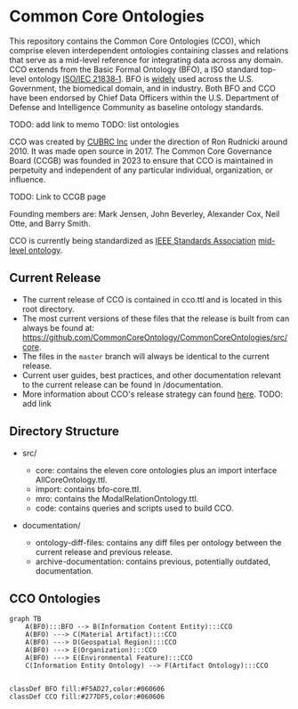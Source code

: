 # Common Core Ontologies
This repository contains the Common Core Ontologies (CCO), which comprise eleven interdependent ontologies containing classes and relations that serve as a mid-level reference for integrating data across any domain. CCO extends from the Basic Formal Ontology (BFO), a ISO standard top-level ontology [ISO/IEC 21838‑1](https://www.iso.org/standard/71954.html). BFO is [widely](https://basic-formal-ontology.org/users.html) used across the U.S. Government, the biomedical domain, and in industry. Both BFO and CCO have been endorsed by Chief Data Officers within the U.S. Department of Defense and Intelligence Community as baseline ontology standards.

TODO: add link to memo
TODO: list ontologies

CCO was created by [CUBRC Inc](https://www.cubrc.org/) under the direction of Ron Rudnicki around 2010. It was made open source in 2017. The Common Core Governance Board (CCGB) was founded in 2023 to ensure that CCO is maintained in perpetuity and independent of any particular individual, organization, or influence. 

TODO: Link to CCGB page

Founding members are: Mark Jensen, John Beverley, Alexander Cox, Neil Otte, and Barry Smith.

CCO is currently being standardized as [IEEE Standards Association](https://standards.ieee.org/develop/) [mid-level ontology](https://standards.ieee.org/ieee/3195/11025/). 

## Current Release 

* The current release of CCO is contained in cco.ttl and is located in this root directory. 
* The most current versions of these files that the release is built from can always be found at: https://github.com/CommonCoreOntology/CommonCoreOntologies/src/core.
* The files in the `master` branch will always be identical to the current release.
* Current user guides, best practices, and other documentation relevant to the current release can be found in /documentation.
* More information about CCO's release strategy can found [here](). TODO: add link

## Directory Structure

* src/
  - core: contains the eleven core ontologies plus an import interface AllCoreOntology.ttl.
  - import: contains bfo-core.ttl.
  - mro: contains the ModalRelationOntology.ttl.
  - code: contains queries and scripts used to build CCO.

* documentation/
  - ontology-diff-files: contains any diff files per ontology between the current release and previous release.
  - archive-documentation: contains previous, potentially outdated, documentation. 


## CCO Ontologies
```mermaid
graph TB
    A(BFO):::BFO --> B(Information Content Entity):::CCO
    A(BFO) ---> C(Material Artifact):::CCO
    A(BFO) ---> D(Geospatial Region):::CCO
    A(BFO) ---> E(Organization):::CCO
    A(BFO) ---> E(Environmental Feature):::CCO
    C(Information Entity Ontology) --> F(Artifact Ontology):::CCO


classDef BFO fill:#F5AD27,color:#060606
classDef CCO fill:#277DF5,color:#060606
